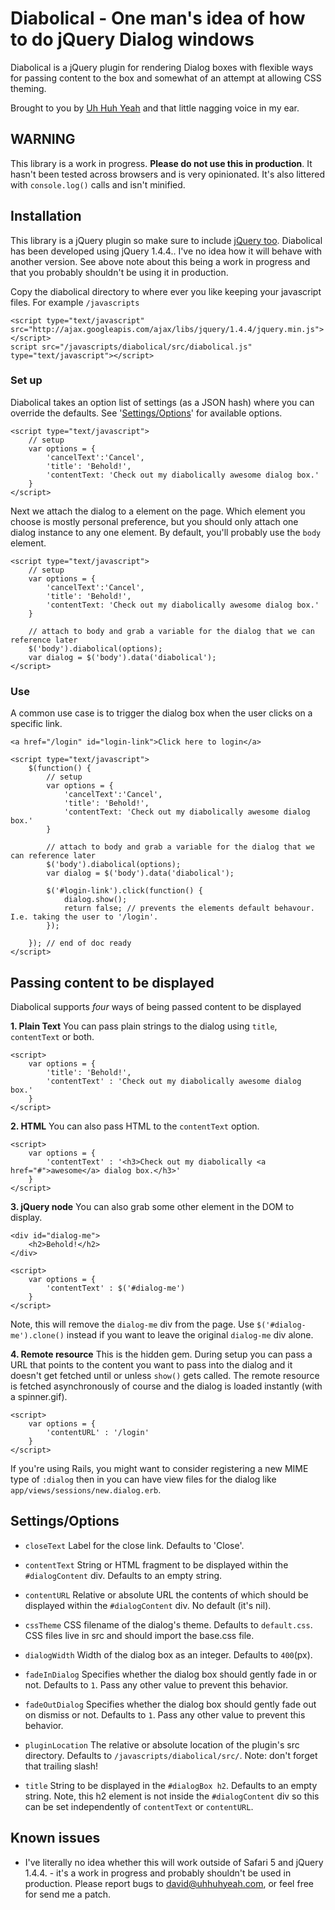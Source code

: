Diabolical - One man's idea of how to do jQuery Dialog windows
==============================================================

Diabolical is a jQuery plugin for rendering Dialog boxes with flexible ways for passing content to the box and somewhat of an attempt at allowing CSS theming.

Brought to you by [Uh Huh Yeah](http://uhhuhyeah.com/) and that little nagging voice in my ear.

WARNING
-------

This library is a work in progress. **Please do not use this in production**. It hasn't been tested across browsers and is very opinionated. It's also littered with `console.log()` calls and isn't minified.

Installation
------------

This library is a jQuery plugin so make sure to include [jQuery too](http://jquery.com). Diabolical has been developed using jQuery 1.4.4.. I've no idea how it will behave with another version. See above note about this being a work in progress and that you probably shouldn't be using it in production.

Copy the diabolical directory to where ever you like keeping your javascript files. For example `/javascripts`

	<script type="text/javascript" src="http://ajax.googleapis.com/ajax/libs/jquery/1.4.4/jquery.min.js"></script>
	script src="/javascripts/diabolical/src/diabolical.js" type="text/javascript"></script>
	
### Set up

Diabolical takes an option list of settings (as a JSON hash) where you can override the defaults. See '[Settings/Options](#settings)' for available options.

	<script type="text/javascript">
		// setup
		var options = {
			'cancelText':'Cancel',
			'title': 'Behold!',
			'contentText: 'Check out my diabolically awesome dialog box.'
		}
	</script>
	
Next we attach the dialog to a element on the page. Which element you choose is mostly personal preference, but you should only attach one dialog instance to any one element. By default, you'll probably use the `body` element.
	
	<script type="text/javascript">
		// setup
		var options = {
			'cancelText':'Cancel',
			'title': 'Behold!',
			'contentText: 'Check out my diabolically awesome dialog box.'
		}

		// attach to body and grab a variable for the dialog that we can reference later
		$('body').diabolical(options);
		var dialog = $('body').data('diabolical');
	</script>

### Use	

A common use case is to trigger the dialog box when the user clicks on a specific link.

	<a href="/login" id="login-link">Click here to login</a>
	
	<script type="text/javascript">
		$(function() {
			// setup
			var options = {
				'cancelText':'Cancel',
				'title': 'Behold!',
				'contentText: 'Check out my diabolically awesome dialog box.'
			}

			// attach to body and grab a variable for the dialog that we can reference later
			$('body').diabolical(options);
			var dialog = $('body').data('diabolical');
				
			$('#login-link').click(function() {
				dialog.show();
				return false; // prevents the elements default behavour. I.e. taking the user to '/login'.
			});
			
		}); // end of doc ready
	</script>
	
Passing content to be displayed
-------------------------------

Diabolical supports *four* ways of being passed content to be displayed

**1. Plain Text**
You can pass plain strings to the dialog using `title`, `contentText` or both.

	<script>
		var options = {
			'title': 'Behold!',
			'contentText' : 'Check out my diabolically awesome dialog box.'
		}
	</script>

**2. HTML**
You can also pass HTML to the `contentText` option.

	<script>
		var options = {
			'contentText' : '<h3>Check out my diabolically <a href="#">awesome</a> dialog box.</h3>'
		}
	</script>
	
**3. jQuery node**
You can also grab some other element in the DOM to display. 

	<div id="dialog-me">
		<h2>Behold!</h2>
	</div>

	<script>
		var options = {
			'contentText' : $('#dialog-me')
		}
	</script>
	
Note, this will remove the `dialog-me` div from the page. Use `$('#dialog-me').clone()` instead if you want to leave the original `dialog-me` div alone.

**4. Remote resource**
This is the hidden gem. During setup you can pass a URL that points to the content you want to pass into the dialog and it doesn't get fetched until or unless `show()` gets called. The remote resource is fetched asynchronously of course and the dialog is loaded instantly (with a spinner.gif).

	<script>
		var options = {
			'contentURL' : '/login'
		}
	</script>

If you're using Rails, you might want to consider registering a new MIME type of `:dialog` then in you can have view files for the dialog like `app/views/sessions/new.dialog.erb`.

Settings/Options<a name="settings"></a>
----------------

*	`closeText`
	Label for the close link. Defaults to 'Close'.

*	`contentText`
	String or HTML fragment to be displayed within the `#dialogContent` div. Defaults to an empty string.
	
* `contentURL`
	Relative or absolute URL the contents of which should be displayed within the `#dialogContent` div. No default (it's nil).
	
* `cssTheme`
	CSS filename of the dialog's theme. Defaults to `default.css`. CSS files live in src and should import the base.css file.
	
* `dialogWidth`
	Width of the dialog box as an integer. Defaults to `400`(px).
	
* `fadeInDialog`
	Specifies whether the dialog box should gently fade in or not. Defaults to `1`. Pass any other value to prevent this behavior.
	
* `fadeOutDialog`
	Specifies whether the dialog box should gently fade out on dismiss or not. Defaults to `1`. Pass any other value to prevent this behavior.
	
* `pluginLocation`
	The relative or absolute location of the plugin's src directory. Defaults to `/javascripts/diabolical/src/`. Note: don't forget that trailing slash!
	
* `title`
	String to be displayed in the `#dialogBox h2`. Defaults to an empty string. Note, this h2 element is not inside the `#dialogContent` div so this can be set independently of `contentText` or `contentURL`.


Known issues
------------

* I've literally no idea whether this will work outside of Safari 5 and jQuery 1.4.4. - it's a work in progress and probably shouldn't be used in production. Please report bugs to [david@uhhuhyeah.com](mailto:david@uhhuhyeah.com?subject=Diabolical), or feel free for send me a patch.

	
